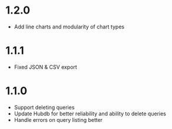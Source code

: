 # 1.2.0

* Add line charts and modularity of chart types

# 1.1.1

* Fixed JSON & CSV export

# 1.1.0

* Support deleting queries
* Update Hubdb for better reliability and ability to delete queries
* Handle errors on query listing better

